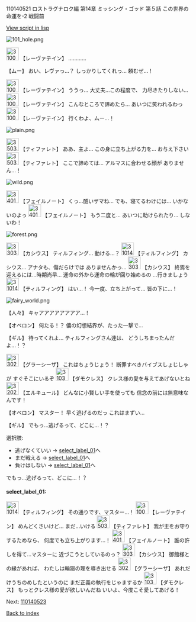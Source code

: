110140521 ロストラグナロク編 第14章 ミッシング・ゴッド 第５話 この世界の命運を-2 戦闘前

[View script in lisp](../scripts/110140521.txt)

![101_hole.png](../images/backgrounds/101_hole.png)

<img src="../images/units/3100211.png" alt="3100211.png" height="34"/>
【レーヴァテイン】
…………

【ムー】
おい、レヴァっ…？
しっかりしてくれっ…
頼むぜ…！

<img src="../images/units/3100211.png" alt="3100211.png" height="34"/>
【レーヴァテイン】
ううっ…
大丈夫…この程度で、
力尽きたりしない…

<img src="../images/units/3100211.png" alt="3100211.png" height="34"/>
【レーヴァテイン】
こんなところで諦めたら…
あいつに笑われるわっ

<img src="../images/units/3100211.png" alt="3100211.png" height="34"/>
【レーヴァテイン】
行くわよ、ムー…！

![plain.png](../images/backgrounds/plain.png)

<img src="../images/units/3503211.png" alt="3503211.png" height="34"/>
【ティファレト】
ああ、主よ…
この身に立ち上がる力を…
お与え下さい

<img src="../images/units/3503211.png" alt="3503211.png" height="34"/>
【ティファレト】
ここで諦めては…
アルマスに合わせる顔が
ありません…！

![wild.png](../images/backgrounds/wild.png)

<img src="../images/units/3401911.png" alt="3401911.png" height="34"/>
【フェイルノート】
くっ…酷いザマね…
でも、寝てるわけには…
いかないのよっ

<img src="../images/units/3401911.png" alt="3401911.png" height="34"/>
【フェイルノート】
もう二度と…
あいつに助けられたり…
しないわ！

![forest.png](../images/backgrounds/forest.png)

<img src="../images/units/3303111.png" alt="3303111.png" height="34"/>
【カシウス】
ティルフィング…
動ける…？

<img src="../images/units/3101411.png" alt="3101411.png" height="34"/>
【ティルフィング】
カシウス…
アナタも、傷だらけでは
ありませんかっ…

<img src="../images/units/3303111.png" alt="3303111.png" height="34"/>
【カシウス】
終焉を迎えるには…時期尚早…
運命の外から運命の輪が回り始めるの
…行きましょう

<img src="../images/units/3101411.png" alt="3101411.png" height="34"/>
【ティルフィング】
はい…！
今一度、立ち上がって…
皆の下に…！

![fairy_world.png](../images/backgrounds/fairy_world.png)

【人々】
キャアアアアアアアア…！

【オベロン】
何たる！？
儂の幻想結界が、たった一撃で…

【ギル】
待ってくれよ…
ティルフィングさん達は、
どうしちまったんだよ…！？

<img src="../images/units/3302619.png" alt="3302619.png" height="34"/>
【グラーシーザ】
これはちょうじょう！
断罪すべきバイブスしょじしゃが
すぐそこにいるぞ

<img src="../images/units/3103519.png" alt="3103519.png" height="34"/>
【ダモクレス】
クレス様の愛を与えてあげないとね

<img src="../images/units/3202519.png" alt="3202519.png" height="34"/>
【エルキュール】
どんなに小賢しい手を使っても
信念の前には無意味なんです！

【オベロン】
マスター！
早く逃げるのだっ
これはまずい…

【ギル】
でもっ…逃げるって、どこに…！？

選択肢:
- 逃げなくていい → [select_label_01](#select_label_01)へ
- まだ戦える → [select_label_01](#select_label_01)へ
- 負けはしない → [select_label_01](#select_label_01)へ

でもっ…逃げるって、どこに…！？

#### select_label_01:

<img src="../images/units/3101411.png" alt="3101411.png" height="34"/>
【ティルフィング】
その通りです、マスター…！

<img src="../images/units/3100211.png" alt="3100211.png" height="34"/>
【レーヴァテイン】
めんどくさいけど…
まだ…いける

<img src="../images/units/3503211.png" alt="3503211.png" height="34"/>
【ティファレト】
我が主をお守りするためなら、
何度でも立ち上がります…！

<img src="../images/units/3401911.png" alt="3401911.png" height="34"/>
【フェイルノート】
誰の許しを得て…マスターに
近づこうとしているのっ？

<img src="../images/units/3303111.png" alt="3303111.png" height="34"/>
【カシウス】
御館様との縁があれば、
わたしは輪廻の理を導き出せる

<img src="../images/units/3302619.png" alt="3302619.png" height="34"/>
【グラーシーザ】
あれだけうちのめしたというのに
まだ正義の執行をじゃまするか

<img src="../images/units/3103519.png" alt="3103519.png" height="34"/>
【ダモクレス】
もっとクレス様の愛が欲しいんだね
いいよ、今度こそ愛してあげる！

Next: [110140523](110140523.md)

[Back to index](index.md)

